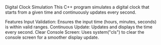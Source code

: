 Digital Clock Simulation
This C++ program simulates a digital clock that starts from a given time and continuously updates every second.

Features
Input Validation: Ensures the input time (hours, minutes, seconds) is within valid ranges.
Continuous Update: Updates and displays the time every second.
Clear Console Screen: Uses system("cls") to clear the console screen for a smoother display update.
